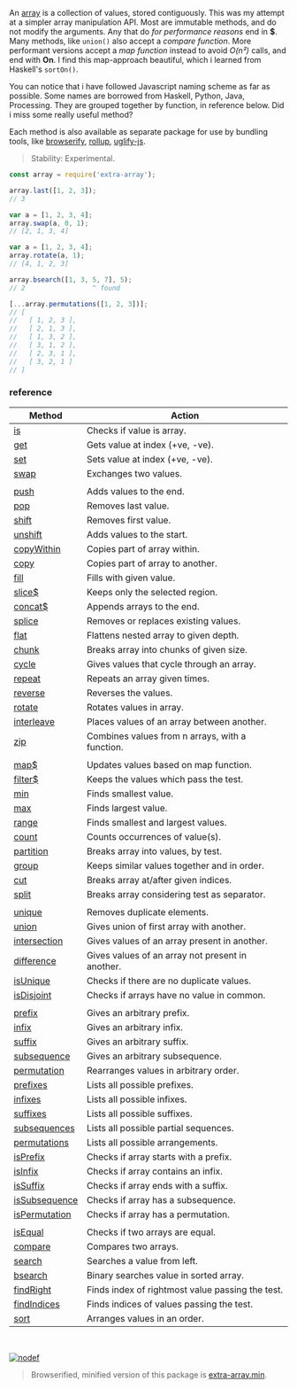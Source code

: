 An [array] is a collection of values, stored contiguously.
This was my attempt at a simpler array manipulation API. Most are immutable methods,
and do not modify the arguments. Any that do *for performance reasons* end in **$**.
Many methods, like `union()` also accept a *compare function*. More performant
versions accept a *map function* instead to avoid *O(n²)* calls, and end with **On**.
I find this map-approach beautiful, which i learned from Haskell's `sortOn()`.

You can notice that i have followed Javascript naming scheme as far as possible.
Some names are borrowed from Haskell, Python, Java, Processing. They are grouped
together by function, in reference below. Did i miss some really useful method?

Each method is also available as separate package for use by bundling tools,
like [browserify], [rollup], [uglify-js].

> Stability: Experimental.

```javascript
const array = require('extra-array');

array.last([1, 2, 3]);
// 3

var a = [1, 2, 3, 4];
array.swap(a, 0, 1);
// [2, 1, 3, 4]

var a = [1, 2, 3, 4];
array.rotate(a, 1);
// [4, 1, 2, 3]

array.bsearch([1, 3, 5, 7], 5);
// 2                 ^ found

[...array.permutations([1, 2, 3])];
// [
//   [ 1, 2, 3 ],
//   [ 2, 1, 3 ],
//   [ 1, 3, 2 ],
//   [ 3, 1, 2 ],
//   [ 2, 3, 1 ],
//   [ 3, 2, 1 ]
// ]
```

### reference

| Method                | Action
|-----------------------|-------
| [is]                  | Checks if value is array.
| [get]                 | Gets value at index (+ve, -ve).
| [set]                 | Sets value at index (+ve, -ve).
| [swap]                | Exchanges two values.
|                       | 
| [push]                | Adds values to the end. 
| [pop]                 | Removes last value.
| [shift]               | Removes first value.
| [unshift]             | Adds values to the start.
| [copyWithin]          | Copies part of array within.
| [copy]                | Copies part of array to another.
| [fill]                | Fills with given value.
| [slice$]              | Keeps only the selected region.
| [concat$]             | Appends arrays to the end.
| [splice]              | Removes or replaces existing values.
| [flat]                | Flattens nested array to given depth.
| [chunk]               | Breaks array into chunks of given size.
| [cycle]               | Gives values that cycle through an array.
| [repeat]              | Repeats an array given times.
| [reverse]             | Reverses the values.
| [rotate]              | Rotates values in array.
| [interleave]          | Places values of an array between another.
| [zip]                 | Combines values from n arrays, with a function.
|                       | 
| [map$]                | Updates values based on map function.
| [filter$]             | Keeps the values which pass the test.
| [min]                 | Finds smallest value.
| [max]                 | Finds largest value.
| [range]               | Finds smallest and largest values.
| [count]               | Counts occurrences of value(s).
| [partition]           | Breaks array into values, by test.
| [group]               | Keeps similar values together and in order.
| [cut]                 | Breaks array at/after given indices.
| [split]               | Breaks array considering test as separator.
|                       | 
| [unique]              | Removes duplicate elements.
| [union]               | Gives union of first array with another.
| [intersection]        | Gives values of an array present in another.
| [difference]          | Gives values of an array not present in another.
| [isUnique]            | Checks if there are no duplicate values.
| [isDisjoint]          | Checks if arrays have no value in common.
|                       | 
| [prefix]              | Gives an arbitrary prefix.
| [infix]               | Gives an arbitrary infix.
| [suffix]              | Gives an arbitrary suffix.
| [subsequence]         | Gives an arbitrary subsequence.
| [permutation]         | Rearranges values in arbitrary order.
| [prefixes]            | Lists all possible prefixes.
| [infixes]             | Lists all possible infixes.
| [suffixes]            | Lists all possible suffixes.
| [subsequences]        | Lists all possible partial sequences.
| [permutations]        | Lists all possible arrangements.
| [isPrefix]            | Checks if array starts with a prefix.
| [isInfix]             | Checks if array contains an infix.
| [isSuffix]            | Checks if array ends with a suffix.
| [isSubsequence]       | Checks if array has a subsequence.
| [isPermutation]       | Checks if array has a permutation.
|                       | 
| [isEqual]             | Checks if two arrays are equal.
| [compare]             | Compares two arrays.
| [search]              | Searches a value from left.
| [bsearch]             | Binary searches value in sorted array.
| [findRight]           | Finds index of rightmost value passing the test.
| [findIndices]         | Finds indices of values passing the test.
| [sort]                | Arranges values in an order.

<br>

[![nodef](https://merferry.glitch.me/card/extra-array.svg)](https://nodef.github.io)

> Browserified, minified version of this package is [extra-array.min].

[bsearch]: https://github.com/nodef/extra-array/wiki/bsearch
[chunk]: https://github.com/nodef/extra-array/wiki/chunk
[compare]: https://github.com/nodef/extra-array/wiki/compare
[concat$]: https://github.com/nodef/extra-array/wiki/concat$
[copy]: https://github.com/nodef/extra-array/wiki/copy
[copyWithin]: https://github.com/nodef/extra-array/wiki/copyWithin
[count]: https://github.com/nodef/extra-array/wiki/count
[cut]: https://github.com/nodef/extra-array/wiki/cut
[cycle]: https://github.com/nodef/extra-array/wiki/cycle
[difference]: https://github.com/nodef/extra-array/wiki/difference
[fill]: https://github.com/nodef/extra-array/wiki/fill
[filter$]: https://github.com/nodef/extra-array/wiki/filter$
[findIndices]: https://github.com/nodef/extra-array/wiki/findIndices
[findRight]: https://github.com/nodef/extra-array/wiki/findRight
[flat]: https://github.com/nodef/extra-array/wiki/flat
[get]: https://github.com/nodef/extra-array/wiki/get
[group]: https://github.com/nodef/extra-array/wiki/group
[head]: https://github.com/nodef/extra-array/wiki/head
[infix]: https://github.com/nodef/extra-array/wiki/infix
[infixes]: https://github.com/nodef/extra-array/wiki/infixes
[init]: https://github.com/nodef/extra-array/wiki/init
[interleave]: https://github.com/nodef/extra-array/wiki/interleave
[intersection]: https://github.com/nodef/extra-array/wiki/intersection
[is]: https://github.com/nodef/extra-array/wiki/is
[isDisjoint]: https://github.com/nodef/extra-array/wiki/isDisjoint
[isEqual]: https://github.com/nodef/extra-array/wiki/isEqual
[isInfix]: https://github.com/nodef/extra-array/wiki/isInfix
[isPermutation]: https://github.com/nodef/extra-array/wiki/isPermutation
[isPrefix]: https://github.com/nodef/extra-array/wiki/isPrefix
[isSubsequence]: https://github.com/nodef/extra-array/wiki/isSubsequence
[isSuffix]: https://github.com/nodef/extra-array/wiki/isSuffix
[isUnique]: https://github.com/nodef/extra-array/wiki/isUnique
[last]: https://github.com/nodef/extra-array/wiki/last
[map$]: https://github.com/nodef/extra-array/wiki/map$
[max]: https://github.com/nodef/extra-array/wiki/max
[min]: https://github.com/nodef/extra-array/wiki/min
[partition]: https://github.com/nodef/extra-array/wiki/partition
[permutation]: https://github.com/nodef/extra-array/wiki/permutation
[permutations]: https://github.com/nodef/extra-array/wiki/permutations
[pop]: https://github.com/nodef/extra-array/wiki/pop
[prefix]: https://github.com/nodef/extra-array/wiki/prefix
[prefixes]: https://github.com/nodef/extra-array/wiki/prefixes
[push]: https://github.com/nodef/extra-array/wiki/push
[range]: https://github.com/nodef/extra-array/wiki/range
[repeat]: https://github.com/nodef/extra-array/wiki/repeat
[reverse]: https://github.com/nodef/extra-array/wiki/reverse
[rotate]: https://github.com/nodef/extra-array/wiki/rotate
[search]: https://github.com/nodef/extra-array/wiki/search
[set]: https://github.com/nodef/extra-array/wiki/set
[shift]: https://github.com/nodef/extra-array/wiki/shift
[slice$]: https://github.com/nodef/extra-array/wiki/slice$
[sort]: https://github.com/nodef/extra-array/wiki/sort
[splice]: https://github.com/nodef/extra-array/wiki/splice
[split]: https://github.com/nodef/extra-array/wiki/split
[subsequence]: https://github.com/nodef/extra-array/wiki/subsequence
[subsequences]: https://github.com/nodef/extra-array/wiki/subsequences
[suffix]: https://github.com/nodef/extra-array/wiki/suffix
[suffixes]: https://github.com/nodef/extra-array/wiki/suffixes
[swap]: https://github.com/nodef/extra-array/wiki/swap
[tail]: https://github.com/nodef/extra-array/wiki/tail
[union]: https://github.com/nodef/extra-array/wiki/union
[unique]: https://github.com/nodef/extra-array/wiki/unique
[unshift]: https://github.com/nodef/extra-array/wiki/unshift
[zip]: https://github.com/nodef/extra-array/wiki/zip

[array]: https://developer.mozilla.org/en-US/docs/Web/JavaScript/Reference/Global_Objects/Array
[browserify]: https://www.npmjs.com/package/browserify
[rollup]: https://www.npmjs.com/package/rollup
[uglify-js]: https://www.npmjs.com/package/uglify-js
[extra-array.min]: https://www.npmjs.com/package/extra-array.min
